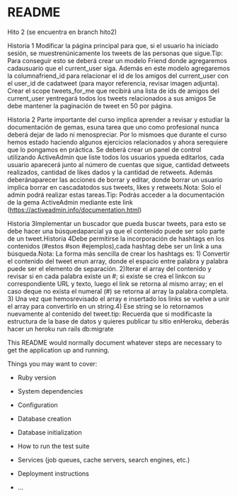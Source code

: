 # README

Hito 2 (se encuentra en branch hito2)

Historia 1 Modificar la página principal para que, si el usuario ha iniciado sesión, se muestrenúnicamente los tweets de las personas que sigue.Tip: Para conseguir esto se deberá crear un modelo Friend donde agregaremos cadausuario que el current_user siga. Además en este modelo agregaremos la columnafriend_id para relacionar el id de los amigos del current_user con el user_id de cadatweet (para mayor referencia, revisar imagen adjunta). Crear el scope tweets_for_me que recibirá una lista de ids de amigos del current_user yentregará todos los tweets relacionados a sus amigos Se debe mantener la paginación de tweet en 50 por página.

Historia 2 Parte importante del curso implica aprender a revisar y estudiar la documentación de gemas, esuna tarea que uno como profesional nunca deberá dejar de lado ni menospreciar. Por lo mismoes que durante el curso hemos estado haciendo algunos ejercicios relacionados y ahora serequiere que lo pongamos en práctica. Se deberá crear un panel de control utilizando ActiveAdmin que liste todos los usuarios ypueda editarlos, cada usuario aparecerá junto al número de cuentas que sigue, cantidad detweets realizados, cantidad de likes dados y la cantidad de retweets. Además deberánaparecer las acciones de borrar y editar, donde borrar un usuario implica borrar en cascadatodos sus tweets, likes y retweets.Nota: Solo el admin podrá realizar estas tareas.Tip: Podrás acceder a la documentación de la gema ActiveAdmin mediante este link (https://activeadmin.info/documentation.html)

Historia 3Implementar un buscador que pueda buscar tweets, para esto se debe hacer una búsquedaparcial ya que el contenido puede ser solo parte de un tweet.Historia 4Debe permitirse la incorporación de hashtags en los contenidos (#estos #son #ejemplos),cada hashtag debe ser un link a una búsqueda.Nota: La forma más sencilla de crear los hashtags es: 1) Convertir el contenido del tweet enun array, donde el espacio entre palabra y palabra puede ser el elemento de separación. 2)Iterar el array del contenido y revisar si en cada palabra existe un #; si existe se crea el linkcon su correspondiente URL y texto, luego el link se retorna al mismo array; en el caso deque no exista el numeral (#) se retorna al array la palabra completa. 3) Una vez que hemosrevisado el array e insertado los links se vuelve a unir el array para convertirlo en un string.4) Ese string se lo retornamos nuevamente al contenido del tweet.tip: Recuerda que si modificaste la estructura de la base de datos y quieres publicar tu sitio enHeroku, deberás hacer un heroku run rails db:migrate

This README would normally document whatever steps are necessary to get the
application up and running.

Things you may want to cover:

* Ruby version

* System dependencies

* Configuration

* Database creation

* Database initialization

* How to run the test suite

* Services (job queues, cache servers, search engines, etc.)

* Deployment instructions

* ...
